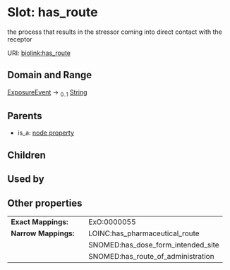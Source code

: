 
# Slot: has_route


the process that results in the stressor coming into direct contact with the receptor

URI: [biolink:has_route](https://w3id.org/biolink/vocab/has_route)


## Domain and Range

[ExposureEvent](ExposureEvent.md) &#8594;  <sub>0..1</sub> [String](types/String.md)

## Parents

 *  is_a: [node property](node_property.md)

## Children


## Used by


## Other properties

|  |  |  |
| --- | --- | --- |
| **Exact Mappings:** | | ExO:0000055 |
| **Narrow Mappings:** | | LOINC:has_pharmaceutical_route |
|  | | SNOMED:has_dose_form_intended_site |
|  | | SNOMED:has_route_of_administration |

